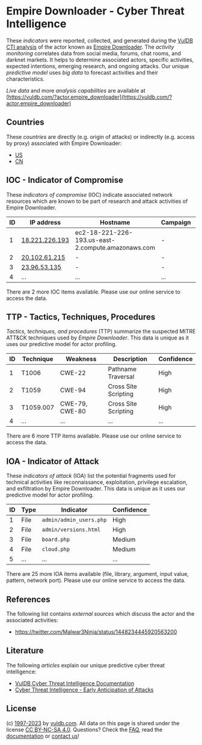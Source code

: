 # Empire Downloader - Cyber Threat Intelligence

These _indicators_ were reported, collected, and generated during the [VulDB CTI analysis](https://vuldb.com/?kb.cti) of the actor known as [Empire Downloader](https://vuldb.com/?actor.empire_downloader). The _activity monitoring_ correlates data from social media, forums, chat rooms, and darknet markets. It helps to determine associated actors, specific activities, expected intentions, emerging research, and ongoing attacks. Our unique _predictive model_ uses _big data_ to forecast activities and their characteristics.

_Live data_ and more _analysis capabilities_ are available at [https://vuldb.com/?actor.empire_downloader](https://vuldb.com/?actor.empire_downloader)

## Countries

These _countries_ are directly (e.g. origin of attacks) or indirectly (e.g. access by proxy) associated with Empire Downloader:

* [US](https://vuldb.com/?country.us)
* [CN](https://vuldb.com/?country.cn)

## IOC - Indicator of Compromise

These _indicators of compromise_ (IOC) indicate associated network resources which are known to be part of research and attack activities of Empire Downloader.

ID | IP address | Hostname | Campaign | Confidence
-- | ---------- | -------- | -------- | ----------
1 | [18.221.226.193](https://vuldb.com/?ip.18.221.226.193) | ec2-18-221-226-193.us-east-2.compute.amazonaws.com | - | Medium
2 | [20.102.61.215](https://vuldb.com/?ip.20.102.61.215) | - | - | High
3 | [23.96.53.135](https://vuldb.com/?ip.23.96.53.135) | - | - | High
4 | ... | ... | ... | ...

There are 2 more IOC items available. Please use our online service to access the data.

## TTP - Tactics, Techniques, Procedures

_Tactics, techniques, and procedures_ (TTP) summarize the suspected MITRE ATT&CK techniques used by _Empire Downloader_. This data is unique as it uses our predictive model for actor profiling.

ID | Technique | Weakness | Description | Confidence
-- | --------- | -------- | ----------- | ----------
1 | T1006 | CWE-22 | Pathname Traversal | High
2 | T1059 | CWE-94 | Cross Site Scripting | High
3 | T1059.007 | CWE-79, CWE-80 | Cross Site Scripting | High
4 | ... | ... | ... | ...

There are 6 more TTP items available. Please use our online service to access the data.

## IOA - Indicator of Attack

These _indicators of attack_ (IOA) list the potential fragments used for technical activities like reconnaissance, exploitation, privilege escalation, and exfiltration by Empire Downloader. This data is unique as it uses our predictive model for actor profiling.

ID | Type | Indicator | Confidence
-- | ---- | --------- | ----------
1 | File | `admin/admin_users.php` | High
2 | File | `admin/versions.html` | High
3 | File | `board.php` | Medium
4 | File | `cloud.php` | Medium
5 | ... | ... | ...

There are 25 more IOA items available (file, library, argument, input value, pattern, network port). Please use our online service to access the data.

## References

The following list contains _external sources_ which discuss the actor and the associated activities:

* https://twitter.com/Malwar3Ninja/status/1448234445920563200

## Literature

The following _articles_ explain our unique predictive cyber threat intelligence:

* [VulDB Cyber Threat Intelligence Documentation](https://vuldb.com/?kb.cti)
* [Cyber Threat Intelligence - Early Anticipation of Attacks](https://www.scip.ch/en/?labs.20201022)

## License

(c) [1997-2023](https://vuldb.com/?kb.changelog) by [vuldb.com](https://vuldb.com/?kb.about). All data on this page is shared under the license [CC BY-NC-SA 4.0](https://creativecommons.org/licenses/by-nc-sa/4.0/). Questions? Check the [FAQ](https://vuldb.com/?kb.faq), read the [documentation](https://vuldb.com/?kb) or [contact us](https://vuldb.com/?contact)!
